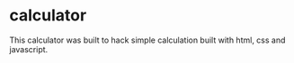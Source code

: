 # calculator

This calculator was built to hack simple calculation built with html, css and javascript. 
